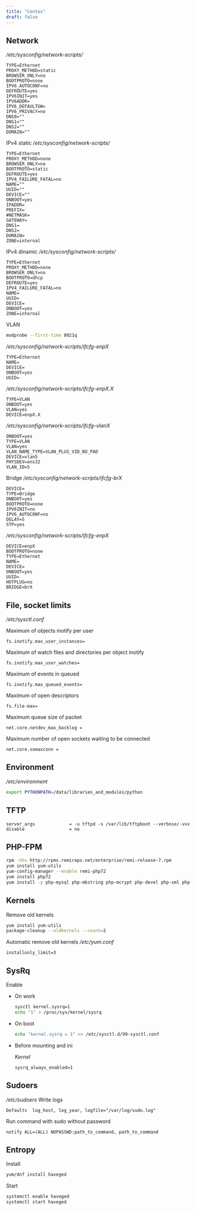 ```yaml
---
title: "Centos"
draft: false
---
```


## Network

_/etc/sysconfig/network-scripts/_

```text
TYPE=Ethernet
PROXY_METHOD=static
BROWSER_ONLY=no
BOOTPROTO=none
IPV6_AUTOCONF=no
DEFROUTE=yes
IPV6INIT=yes
IPV6ADDR=
IPV6_DEFAULTGW=
IPV6_PRIVACY=no
DNS0=""
DNS1=""
DNS2=""
DOMAIN=""
```

IPv4 static
_/etc/sysconfig/network-scripts/_

```text
TYPE=Ethernet
PROXY_METHOD=none
BROWSER_ONLY=no
BOOTPROTO=static
DEFROUTE=yes
IPV4_FAILURE_FATAL=no
NAME=""
UUID=""
DEVICE=""
ONBOOT=yes
IPADDR=
PREFIX=
#NETMASK=
GATEWAY=
DNS1=
DNS2=
DOMAIN=
ZONE=internal
```

IPv4 dinamic
_/etc/sysconfig/network-scripts/_

```text
TYPE=Ethernet
PROXY_METHOD=none
BROWSER_ONLY=no
BOOTPROTO=dhcp
DEFROUTE=yes
IPV4_FAILURE_FATAL=no
NAME=
UUID=
DEVICE=
ONBOOT=yes
ZONE=internal
```

VLAN

```bash
modprobe --first-time 8021q
```

_/etc/sysconfig/network-scripts/ifcfg-enpX_

```text
TYPE=Ethernet
NAME=
DEVICE=
ONBOOT=yes
UUID=
```

_/etc/sysconfig/network-scripts/ifcfg-enpX.X_

```text
TYPE=VLAN
ONBOOT=yes
VLAN=yes
DEVICE=enpX.X
```

_/etc/sysconfig/network-scripts/ifcfg-vlanX_

```text
ONBOOT=yes
TYPE=VLAN
VLAN=yes
VLAN_NAME_TYPE=VLAN_PLUS_VID_NO_PAD
DEVICE=vlan5
PHYSDEV=ens32
VLAN_ID=5
```

Bridge
_/etc/sysconfig/network-scripts/ifcfg-brX_

```text
DEVICE=
TYPE=Bridge
ONBOOT=yes
BOOTPROTO=none
IPV6INIT=no
IPV6_AUTOCONF=no
DELAY=5
STP=yes
```

_/etc/sysconfig/network-scripts/ifcfg-enpX_

```text
DEVICE=enpX
BOOTPROTO=none
TYPE=Ethernet
NAME=
DEVICE=
ONBOOT=yes
UUID=
HOTPLUG=no
BRIDGE=brX
```

## File, socket limits

_/etc/sysctl.conf_

Maximum of objects inotify per user

```text
fs.inotify.max_user_instances=
```

Maximum of watch files and directories per object inotify

```text
fs.inotify.max_user_watches=
```

Maximum of events in queued

```text
fs.inotify.max_queued_events=
```

Maximum of open descriptors

```text
fs.file-max=
```

Maximum queue size of packet

```text
net.core.netdev_max_backlog =
```

Maximum number of open sockets waiting to be connected

```text
net.core.somaxconn =
```

## Environment

_/etc/environment_

```bash
export PYTHONPATH=/data/libraries_and_modules/python
```

## TFTP

```text
server_args             = -u tftpd -s /var/lib/tftpboot --verbose/-vvv
disable                 = no
```

## PHP-FPM

```bash
rpm -Uhv http://rpms.remirepo.net/enterprise/remi-release-7.rpm
yum install yum-utils
yum-config-manager --enable remi-php72
yum install php72
yum install -y php-mysql php-mbstring php-mcrypt php-devel php-xml php-gd
```

## Kernels

Remove old kernels

```bash
yum install yum-utils
package-cleanup --oldkernels --count=2
```

Automatic remove old kernels
_/etc/yum.conf_

```text
installonly_limit=3
```

## SysRq

Enable

* On work

    ```bash
    sysctl kernel.sysrq=1
    echo "1" > /proc/sys/kernel/sysrq
    ```

* On boot

    ```bash
    echo "kernel.sysrq = 1" >> /etc/sysctl.d/99-sysctl.conf
    ```

* Before mounting and ini

    _Kernel_

    ```text
    sysrq_always_enabled=1
    ```

## Sudoers

_/etc/sudoers_
Write logs

```text
Defaults  log_host, log_year, logfile="/var/log/sudo.log"
```

Run command with sudo without password

```text
notify ALL=(ALL) NOPASSWD:path_to_command, path_to_command
```

## Entropy

Install

```bash
yum/dnf install haveged
```

Start

```bash
systemctl enable haveged
systemctl start haveged
```
